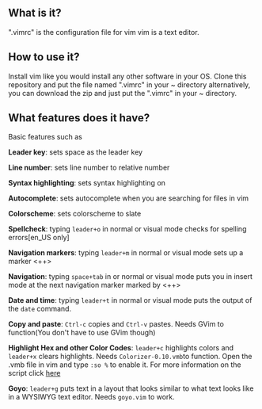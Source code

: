 What is it?
-----
".vimrc" is the configuration file for vim
vim is a text editor.

How to use it?
-------
Install vim like you would install any other software in your OS.
Clone this repository and put the file named ".vimrc" in your ~ directory
alternatively,
you can download the zip and just put the ".vimrc" in your ~ directory.

What features does it have?
---------
Basic features such as

**Leader key**: sets space as the leader key

**Line number**: sets line number to relative number

**Syntax highlighting**: sets syntax highlighting on

**Autocomplete**: sets autocomplete when you are searching for files in vim

**Colorscheme**: sets colorscheme to slate

**Spellcheck**: typing `leader+o` in normal or visual mode checks for spelling errors[en_US only]

**Navigation markers**: typing `leader+m` in normal or visual mode sets up a marker <++>

**Navigation**: typing `space+tab` in or normal or visual mode puts you in insert mode at the next navigation marker marked by <++>

**Date and time**: typing `leader+t` in normal or visual mode puts the output of the `date` command.

**Copy and paste**: `Ctrl-c` copies and `Ctrl-v` pastes. Needs GVim to function(You don't have to use GVim though)

**Highlight Hex and other Color Codes**: `leader+c` highlights colors and `leader+x` clears highlights. Needs `Colorizer-0.10.vmb`to function. Open the .vmb file in vim and type `:so %` to enable it. For more information on the script click [here](https://www.vim.org/scripts/script.php?script_id=3963)

**Goyo**: `leader+g` puts text in a layout that looks similar to what text looks like in a WYSIWYG text editor. Needs `goyo.vim` to work.

